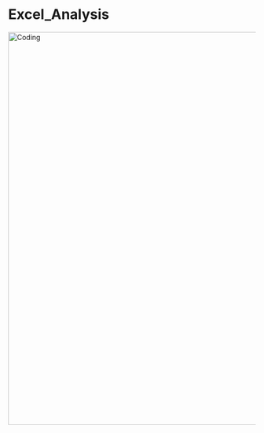 # Excel_Analysis


<img align="right" alt="Coding" width="800" src="https://www.thesun.co.uk/wp-content/uploads/2022/02/NA-Walmart-logo-comp.jpg?strip=all&quality=100&w=1080&h=1000&crop=1">
